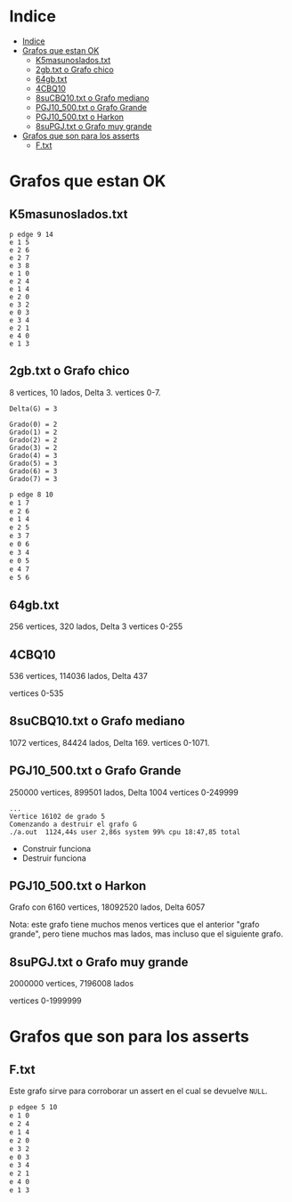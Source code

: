 # Indice
- [Indice](#indice)
- [Grafos que estan OK](#grafos-que-estan-ok)
  - [K5masunoslados.txt](#k5masunosladostxt)
  - [2gb.txt o Grafo chico](#2gbtxt-o-grafo-chico)
  - [64gb.txt](#64gbtxt)
  - [4CBQ10](#4cbq10)
  - [8suCBQ10.txt o Grafo mediano](#8sucbq10txt-o-grafo-mediano)
  - [PGJ10\_500.txt o Grafo Grande](#pgj10_500txt-o-grafo-grande)
  - [PGJ10\_500.txt o Harkon](#pgj10_500txt-o-harkon)
  - [8suPGJ.txt o Grafo muy grande](#8supgjtxt-o-grafo-muy-grande)
- [Grafos que son para los asserts](#grafos-que-son-para-los-asserts)
  - [F.txt](#ftxt)


# Grafos que estan OK

## K5masunoslados.txt

```
p edge 9 14
e 1 5
e 2 6
e 2 7
e 3 8
e 1 0
e 2 4
e 1 4
e 2 0
e 3 2
e 0 3
e 3 4
e 2 1
e 4 0
e 1 3
```

## 2gb.txt o Grafo chico

8 vertices, 10 lados, Delta 3. vertices 0-7.

```
Delta(G) = 3
```

```
Grado(0) = 2
Grado(1) = 2
Grado(2) = 2
Grado(3) = 2
Grado(4) = 3
Grado(5) = 3
Grado(6) = 3
Grado(7) = 3
```

```txt
p edge 8 10
e 1 7
e 2 6
e 1 4
e 2 5
e 3 7
e 0 6
e 3 4
e 0 5
e 4 7
e 5 6
```

## 64gb.txt

256 vertices, 320 lados, Delta 3 vertices 0-255

## 4CBQ10

536 vertices, 114036 lados, Delta 437

vertices 0-535

## 8suCBQ10.txt o Grafo mediano

1072 vertices, 84424 lados, Delta 169.
vertices 0-1071.

## PGJ10_500.txt o Grafo Grande

250000 vertices, 899501 lados, Delta 1004
vertices 0-249999

```
...
Vertice 16102 de grado 5
Comenzando a destruir el grafo G
./a.out  1124,44s user 2,86s system 99% cpu 18:47,85 total
```

- Construir funciona
- Destruir funciona

## PGJ10_500.txt o Harkon

Grafo con 6160 vertices, 18092520 lados, Delta 6057

Nota: este grafo tiene muchos menos vertices que el anterior "grafo grande", pero tiene muchos mas lados, mas incluso que el siguiente grafo.

## 8suPGJ.txt o Grafo muy grande

2000000 vertices, 7196008 lados

vertices 0-1999999

# Grafos que son para los asserts

## F.txt

Este grafo sirve para corroborar un assert en el cual se devuelve `NULL`.

```txt
p edgee 5 10
e 1 0
e 2 4
e 1 4
e 2 0
e 3 2
e 0 3
e 3 4
e 2 1
e 4 0
e 1 3
```